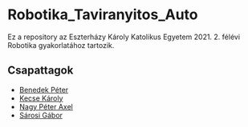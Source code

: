 # Robotika_Taviranyitos_Auto

Ez a repository az Eszterházy Károly Katolikus Egyetem 2021. 2. félévi Robotika gyakorlatához tartozik.

## Csapattagok

- [Benedek Péter](https://github.com/bpet75)
- [Kecse Károly](https://github.com/KecseKaroly/)
- [Nagy Péter Axel](https://github.com/Axel0103/)
- [Sárosi Gábor](https://github.com/FeNToNelele/)
